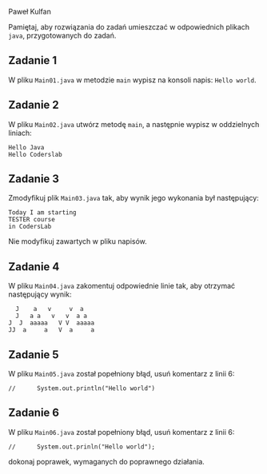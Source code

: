 Paweł Kulfan

Pamiętaj, aby rozwiązania do zadań umieszczać w odpowiednich plikach `java`, przygotowanych do zadań.  

## Zadanie 1

W pliku `Main01.java` w metodzie `main` wypisz na konsoli napis:
`Hello world`.


## Zadanie 2

W pliku `Main02.java` utwórz metodę `main`, a następnie wypisz w oddzielnych liniach:
````plaintext
Hello Java
Hello Coderslab
````


## Zadanie 3

Zmodyfikuj plik `Main03.java` tak, aby wynik jego wykonania był następujący: 
```plaintext
Today I am starting
TESTER course
in CodersLab
```
Nie modyfikuj zawartych w pliku napisów.


## Zadanie 4

W pliku `Main04.java` zakomentuj odpowiednie linie tak, aby otrzymać następujący wynik:
 ```
   J    a   v     v  a 
   J   a a   v   v  a a
J  J  aaaaa   V V  aaaaa
 JJ  a     a   V  a     a
 ```


## Zadanie 5

W pliku `Main05.java` został popełniony błąd,
usuń komentarz z linii 6:
````
//		System.out.println("Hello world")
````


## Zadanie 6

W pliku `Main06.java` został popełniony błąd,
usuń komentarz z linii 6:
````
//		System.out.prinln("Hello world");
````
dokonaj poprawek, wymaganych do poprawnego działania.

